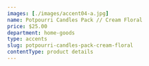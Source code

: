 ```yaml
---
images: [./images/accent04-a.jpg]
name: Potpourri Candles Pack // Cream Floral
price: $25.00
department: home-goods
type: accents
slug: potpourri-candles-pack-cream-floral
contentType: product details
---
```

